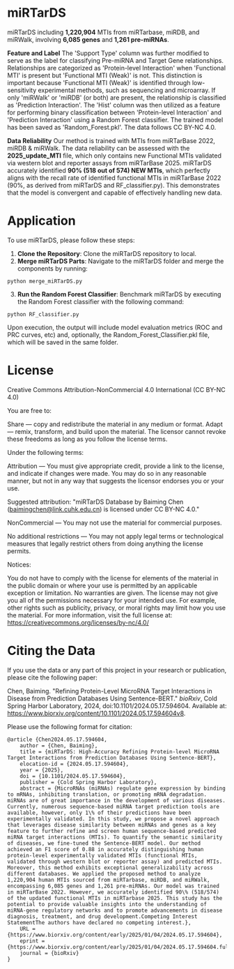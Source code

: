 # miRTarDS
miRTarDS including **1,220,904** MTIs from miRTarbase, miRDB, and miRWalk, involving **6,085 genes** and **1,261 pre-miRNAs**. 

**Feature and Label**
The 'Support Type' column was further modified to serve as the label for classifying Pre-miRNA and Target Gene relationships. Relationships are categorized as 'Protein-level Interaction' when 'Functional MTI' is present but 'Functional MTI (Weak)' is not. This distinction is important because 'Functional MTI (Weak)' is identified through low-sensitivity experimental methods, such as sequencing and microarray. If only 'miRWalk' or 'miRDB' (or both) are present, the relationship is classified as 'Prediction Interaction'. The 'Hist' column was then utilized as a feature for performing binary classification between 'Protein-level Interaction' and 'Prediction Interaction' using a Random Forest classifier. The trained model has been saved as 'Random_Forest.pkl'. The data follows CC BY-NC 4.0.

**Data Reliability**
Our method is trained with MTIs from miRTarBase 2022, miRDB & miRWalk. The data reliability can be assessed with the **2025_update_MTI** file, which only contains new Functional MTIs validated via western blot and reporter assays from miRTarBase 2025. miRTarDS accurately identified **90% (518 out of 574) NEW MTIs**, which perfectly aligns with the recall rate of identified functional MTIs in miRTarBase 2022 (90%, as derived from miRTarDS and RF_classifier.py). This demonstrates that the model is convergent and capable of effectively handling new data.

# Application
To use miRTarDS, please follow these steps:
1. **Clone the Repository**: Clone the miRTarDS repository to local.
2. **Merge miRTarDS Parts**: Navigate to the miRTarDS folder and merge the components by running:
```
python merge_miRTarDS.py
```
3. **Run the Random Forest Classifier**: Benchmark miRTarDS by executing the Random Forest classifier with the following command:
```
python RF_classifier.py
```
Upon execution, the output will include model evaluation metrics (ROC and PRC curves, etc) and, optionally, the Random_Forest_Classifier.pkl file, which will be saved in the same folder.

# License
Creative Commons Attribution-NonCommercial 4.0 International (CC BY-NC 4.0)

You are free to:

Share — copy and redistribute the material in any medium or format.
Adapt — remix, transform, and build upon the material.
The licensor cannot revoke these freedoms as long as you follow the license terms.

Under the following terms:

Attribution — You must give appropriate credit, provide a link to the license, and indicate if changes were made. You may do so in any reasonable manner, but not in any way that suggests the licensor endorses you or your use.

Suggested attribution:
"miRTarDS Database by Baiming Chen (baimingchen@link.cuhk.edu.cn) is licensed under CC BY-NC 4.0."

NonCommercial — You may not use the material for commercial purposes.

No additional restrictions — You may not apply legal terms or technological measures that legally restrict others from doing anything the license permits.

Notices:

You do not have to comply with the license for elements of the material in the public domain or where your use is permitted by an applicable exception or limitation.
No warranties are given. The license may not give you all of the permissions necessary for your intended use. For example, other rights such as publicity, privacy, or moral rights may limit how you use the material.
For more information, visit the full license at:
https://creativecommons.org/licenses/by-nc/4.0/

# Citing the Data

If you use the data or any part of this project in your research or publication, please cite the following paper:

Chen, Baiming. "Refining Protein-Level MicroRNA Target Interactions in Disease from Prediction Databases Using Sentence-BERT." *bioRxiv*, Cold Spring Harbor Laboratory, 2024, doi:10.1101/2024.05.17.594604. Available at: https://www.biorxiv.org/content/10.1101/2024.05.17.594604v8.

Please use the following format for citation:
```
@article {Chen2024.05.17.594604,
	author = {Chen, Baiming},
	title = {miRTarDS: High-Accuracy Refining Protein-level MicroRNA Target Interactions from Prediction Databases Using Sentence-BERT},
	elocation-id = {2024.05.17.594604},
	year = {2025},
	doi = {10.1101/2024.05.17.594604},
	publisher = {Cold Spring Harbor Laboratory},
	abstract = {MicroRNAs (miRNAs) regulate gene expression by binding to mRNAs, inhibiting translation, or promoting mRNA degradation. miRNAs are of great importance in the development of various diseases. Currently, numerous sequence-based miRNA target prediction tools are available, however, only 1\% of their predictions have been experimentally validated. In this study, we propose a novel approach that leverages disease similarity between miRNAs and genes as a key feature to further refine and screen human sequence-based predicted miRNA target interactions (MTIs). To quantify the semantic similarity of diseases, we fine-tuned the Sentence-BERT model. Our method achieved an F1 score of 0.88 in accurately distinguishing human protein-level experimentally validated MTIs (functional MTIs, validated through western blot or reporter assay) and predicted MTIs. Moreover, this method exhibits exceptional generalizability across different databases. We applied the proposed method to analyze 1,220,904 human MTIs sourced from miRTarbase, miRDB, and miRWalk, encompassing 6,085 genes and 1,261 pre-miRNAs. Our model was trained in miRTarBase 2022. However, we accurately identified 90\% (518/574) of the updated functional MTIs in miRTarbase 2025. This study has the potential to provide valuable insights into the understanding of miRNA-gene regulatory networks and to promote advancements in disease diagnosis, treatment, and drug development.Competing Interest StatementThe authors have declared no competing interest.},
	URL = {https://www.biorxiv.org/content/early/2025/01/04/2024.05.17.594604},
	eprint = {https://www.biorxiv.org/content/early/2025/01/04/2024.05.17.594604.full.pdf},
	journal = {bioRxiv}
}
```


